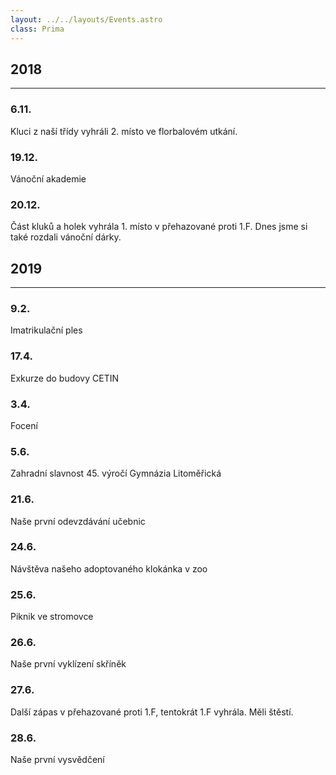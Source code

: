 ```yaml
---
layout: ../../layouts/Events.astro
class: Prima
---
```


## 2018
---
### 6.11.
Kluci z naší třídy vyhráli 2. místo ve florbalovém utkání. 

### 19.12.
Vánoční akademie 

### 20.12.
Část kluků a holek vyhrála 1. místo v přehazované proti 1.F. Dnes jsme si také rozdali vánoční dárky. 

## 2019
---
### 9.2.
Imatrikulační ples 

### 17.4.
Exkurze do budovy CETIN

### 3.4.
Focení 

### 5.6.
Zahradní slavnost 45. výročí Gymnázia Litoměřická 

### 21.6.
Naše první odevzdávání učebnic 

### 24.6.
Návštěva našeho adoptovaného klokánka v zoo 

### 25.6.
Piknik ve stromovce 

### 26.6.
Naše první vyklízení skříněk 

### 27.6.
Další zápas v přehazované proti 1.F, tentokrát 1.F vyhrála. Měli štěstí. 

### 28.6.
Naše první vysvědčení 
